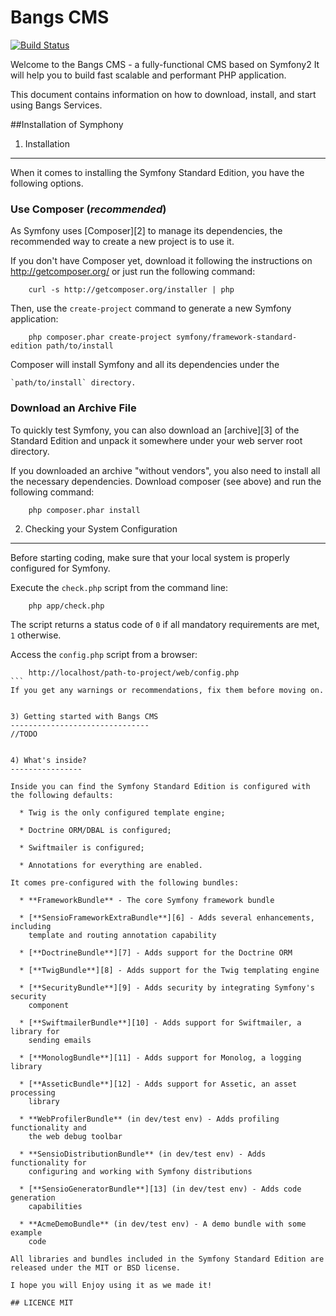 
Bangs CMS
========================

[![Build Status](https://travis-ci.org/prince224/BangsServicesCMS.svg)](https://travis-ci.org/prince224/BangsServicesCMS)

Welcome to the Bangs CMS - a fully-functional CMS based on Symfony2
It will help you to build fast scalable and performant PHP application.

This document contains information on how to download, install, and start
using Bangs Services. 

##Installation of Symphony


1) Installation
----------------------------------

When it comes to installing the Symfony Standard Edition, you have the
following options.

### Use Composer (*recommended*)

As Symfony uses [Composer][2] to manage its dependencies, the recommended way
to create a new project is to use it.

If you don't have Composer yet, download it following the instructions on
http://getcomposer.org/ or just run the following command:
```
    curl -s http://getcomposer.org/installer | php
```
Then, use the `create-project` command to generate a new Symfony application:
```
    php composer.phar create-project symfony/framework-standard-edition path/to/install
```
Composer will install Symfony and all its dependencies under the
```
`path/to/install` directory.
```
### Download an Archive File

To quickly test Symfony, you can also download an [archive][3] of the Standard
Edition and unpack it somewhere under your web server root directory.

If you downloaded an archive "without vendors", you also need to install all
the necessary dependencies. Download composer (see above) and run the
following command:
```
    php composer.phar install
```
2) Checking your System Configuration
-------------------------------------

Before starting coding, make sure that your local system is properly
configured for Symfony.

Execute the `check.php` script from the command line:
````
    php app/check.php
`````

The script returns a status code of `0` if all mandatory requirements are met,
`1` otherwise.

Access the `config.php` script from a browser:
````
    http://localhost/path-to-project/web/config.php
```
If you get any warnings or recommendations, fix them before moving on.


3) Getting started with Bangs CMS
-------------------------------
//TODO


4) What's inside?
----------------

Inside you can find the Symfony Standard Edition is configured with the following defaults:

  * Twig is the only configured template engine;

  * Doctrine ORM/DBAL is configured;

  * Swiftmailer is configured;

  * Annotations for everything are enabled.

It comes pre-configured with the following bundles:

  * **FrameworkBundle** - The core Symfony framework bundle

  * [**SensioFrameworkExtraBundle**][6] - Adds several enhancements, including
    template and routing annotation capability

  * [**DoctrineBundle**][7] - Adds support for the Doctrine ORM

  * [**TwigBundle**][8] - Adds support for the Twig templating engine

  * [**SecurityBundle**][9] - Adds security by integrating Symfony's security
    component

  * [**SwiftmailerBundle**][10] - Adds support for Swiftmailer, a library for
    sending emails

  * [**MonologBundle**][11] - Adds support for Monolog, a logging library

  * [**AsseticBundle**][12] - Adds support for Assetic, an asset processing
    library

  * **WebProfilerBundle** (in dev/test env) - Adds profiling functionality and
    the web debug toolbar

  * **SensioDistributionBundle** (in dev/test env) - Adds functionality for
    configuring and working with Symfony distributions

  * [**SensioGeneratorBundle**][13] (in dev/test env) - Adds code generation
    capabilities

  * **AcmeDemoBundle** (in dev/test env) - A demo bundle with some example
    code

All libraries and bundles included in the Symfony Standard Edition are
released under the MIT or BSD license.

I hope you will Enjoy using it as we made it!

## LICENCE MIT


